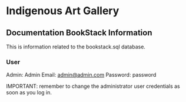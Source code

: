 # Indigenous Art Gallery

## Documentation BookStack Information

This is information related to the bookstack.sql database.

### User

Admin: Admin Email: admin@admin.com Password: password

IMPORTANT: remember to change the administrator user credentials as soon as you log in.
